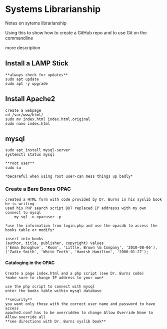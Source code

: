 # Systems Librarianship

Notes on sytems librarianship

Using this to show how to create a GitHub repo and to use Git on the commandline

more description

## Install a LAMP Stick

	**always check for updates**
	sudo apt update
	sudo apt -y upgrade

## Install Apache2

	create a webpage
	cd /var/www/html/
	sudo mv index.html index.html.original
	sudo nano index.html

## mysql

	sudo apt install mysql-server
	systemctl status mysql

	**root user**
	sudo su

	*becareful when using root user-can mess things up badly*

### Create a Bare Bones OPAC

	created a HTML form with code provided by Dr. Burns in his syslib book he is writing
	used his PHP search script BUT replaced IP addresss with my own
	connect to mysql
		my sql -u opacuser -p
	
	*use the information from login.php and use the opacdb to access the books table or modify*

	insert into books
	(author, title, publisher, copyright) values
	('Emma Donoghue', 'Room', 'Little, Brown \& Company', '2010-08-06'),
	('Zadie Smith', 'White Teeth', 'Hamish Hamilton', '2000-01-27');

#### Cataloging in the OPAC

	Create a page index.html and a php script (see Dr. Burns code)
	*make sure to change IP address to your own*
	
	use the php script to connect with mysql
	enter the books table within mysql database

	**security**
	you want only those with the correct user name and password to have access
	apache2.conf has to be overridden to change Allow Override None to Allow override all
	**see directions with Dr. Burns syslib book**
